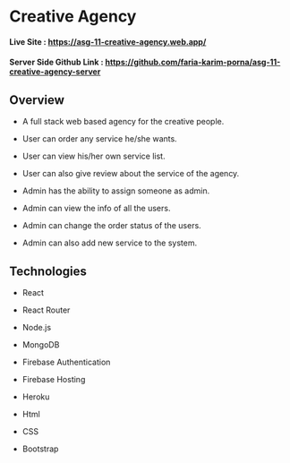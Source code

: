 # Creative Agency

#### Live Site : https://asg-11-creative-agency.web.app/

#### Server Side Github Link : https://github.com/faria-karim-porna/asg-11-creative-agency-server

## Overview

* A full stack web based agency for the  creative people.

* User can order any service he/she wants.

* User can view his/her own service list.

* User can also give review about the service of the agency.

* Admin has the ability to assign someone as admin.

* Admin can view the  info of all the users.

* Admin can change the order status of the users.

* Admin can also add new service to the system.

## Technologies 

* React

* React Router

* Node.js

* MongoDB

* Firebase Authentication 

* Firebase Hosting

* Heroku

* Html

* CSS

* Bootstrap
